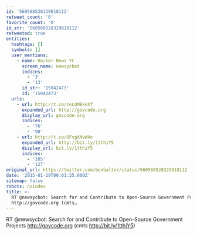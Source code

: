 ```yaml
---
id: '560588528329818112'
retweet_count: '0'
favorite_count: '0'
id_str: '560588528329818112'
retweeted: true
entities:
  hashtags: []
  symbols: []
  user_mentions:
    - name: Hacker News YC
      screen_name: newsycbot
      indices:
        - '3'
        - '13'
      id_str: '15042473'
      id: '15042473'
  urls:
    - url: http://t.co/zeLQMBkeXf
      expanded_url: http://govcode.org
      display_url: govcode.org
      indices:
        - '76'
        - '98'
    - url: http://t.co/OFvgXMvW4n
      expanded_url: http://bit.ly/1tthiY5
      display_url: bit.ly/1tthiY5
      indices:
        - '105'
        - '127'
original_url: https://twitter.com/benbalter/status/560588528329818112
date: '2015-01-29T00:01:35.000Z'
sitemap: false
robots: noindex
title: >-
  RT @newsycbot: Search for and Contribute to Open-Source Government Projects
  http://govcode.org (cmts…
---
```


RT @newsycbot: Search for and Contribute to Open-Source Government Projects http://govcode.org (cmts http://bit.ly/1tthiY5)